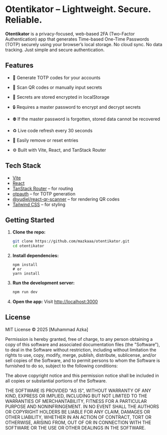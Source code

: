 
# Otentikator – Lightweight. Secure. Reliable.

**Otentikator** is a privacy-focused, web-based 2FA (Two-Factor Authentication) app that generates Time-based One-Time Passwords (TOTP) securely using your browser’s local storage. No cloud sync. No data tracking. Just simple and secure authentication.

## Features

-   🔐 Generate TOTP codes for your accounts
    
-   📱 Scan QR codes or manually input secrets
    
-   📎 Secrets are stored encrypted in localStorage
    
-   🔒 Requires a master password to encrypt and decrypt secrets
    
-   ⛔️ If the master password is forgotten, stored data cannot be recovered
    
-   ♻️ Live code refresh every 30 seconds
    
-   🧼 Easily remove or reset entries
    
-   ⚙️ Built with Vite, React, and TanStack Router
    

## Tech Stack

-   [Vite](https://vitejs.dev/)
-   [React](https://reactjs.org/)
-   [TanStack Router](https://tanstack.com/router/latest) – for routing
-   [otpauth](https://www.npmjs.com/package/otpauth) – for TOTP generation
-   [@yudiel/react-qr-scanner](https://www.npmjs.com/package/@yudiel/react-qr-scanner) – for rendering QR codes
-   [Tailwind CSS](https://tailwindcss.com/) – for styling
    
## Getting Started

1.  **Clone the repo:**
    
    ```bash
    git clone https://github.com/mazkaaa/otentikator.git
    cd otentikator
    ```
    
2.  **Install dependencies:**
    
    ```
    npm install
    # or
    yarn install
    ```
    
3.  **Run the development server:**
    
    ```bash
    npm run dev
    ```
    
4.  **Open the app:** Visit [http://localhost:3000](http://localhost:3000)
    

## License

MIT License © 2025 [Muhammad Azka]

Permission is hereby granted, free of charge, to any person obtaining a copy of this software and associated documentation files (the "Software"), to deal in the Software without restriction, including without limitation the rights to use, copy, modify, merge, publish, distribute, sublicense, and/or sell copies of the Software, and to permit persons to whom the Software is furnished to do so, subject to the following conditions:

The above copyright notice and this permission notice shall be included in all copies or substantial portions of the Software.

THE SOFTWARE IS PROVIDED "AS IS", WITHOUT WARRANTY OF ANY KIND, EXPRESS OR IMPLIED, INCLUDING BUT NOT LIMITED TO THE WARRANTIES OF MERCHANTABILITY, FITNESS FOR A PARTICULAR PURPOSE AND NONINFRINGEMENT. IN NO EVENT SHALL THE AUTHORS OR COPYRIGHT HOLDERS BE LIABLE FOR ANY CLAIM, DAMAGES OR OTHER LIABILITY, WHETHER IN AN ACTION OF CONTRACT, TORT OR OTHERWISE, ARISING FROM, OUT OF OR IN CONNECTION WITH THE SOFTWARE OR THE USE OR OTHER DEALINGS IN THE SOFTWARE.